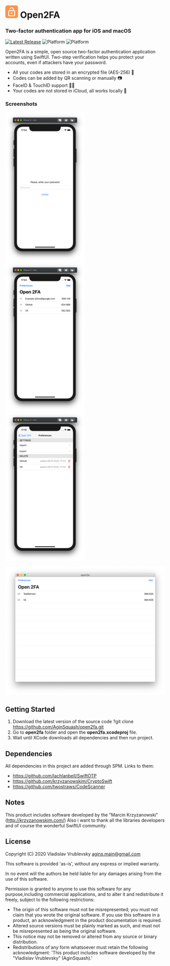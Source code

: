 
# <img src="https://github.com/AginSquash/open2fa/blob/master/open2fa_logo.png?raw=true" alt="Logo" width="40" height="40">  Open2FA

### Two-factor authentication app for iOS and macOS

[![Latest Release](https://img.shields.io/github/v/release/AginSquash/open2fa)](https://github.com/AginSquash/open2fa/releases)
![Platform](https://img.shields.io/badge/iOS-13.0%2B-orange)
![Platform](https://img.shields.io/badge/macOS-10.15%2B-orange)

Open2FA is a simple, open source two-factor authentication application written using SwiftUI. Two-step verification helps you protect your accounts, even if attackers have your password.

- All your codes are stored in an encrypted file (AES-256) 🔐
- Codes can be added by QR scanning or manually  📷
- FaceID & TouchID support 👨‍🦱
- Your codes are not stored in iCloud, all works locally 📱

### Screenshots
<img src="https://github.com/AginSquash/open2fa/blob/master/screenshots/screenshot1.png?raw=true" width="250" alt="Screenshot of the Login screen" /> &nbsp;
<img src="https://github.com/AginSquash/open2fa/blob/master/screenshots/screenshot2.png?raw=true" width="250" alt="Screenshot of the token list" /> &nbsp;
<img src="https://github.com/AginSquash/open2fa/blob/master/screenshots/screenshot3.png?raw=true" width="250" alt="Screenshot of the edit list" />  

<img src="https://github.com/AginSquash/open2fa/blob/master/screenshots/screenshot4.png?raw=true" width="550" alt="Screenshot of the macOS version" /> 


## Getting Started
 1. Download the latest version of the source code
 ?git clone https://github.com/AginSquash/open2fa.git
 2. Go to **open2fa** folder and open the **open2fa.xcodeproj** file.
 3. Wait until XCode downloads all dependencies and then run project.  


## Dependencies
All dependencies in this project are added through SPM. Links to them:
- https://github.com/lachlanbell/SwiftOTP
- https://github.com/krzyzanowskim/CryptoSwift
- https://github.com/twostraws/CodeScanner

## Notes
This product includes software developed by the "Marcin Krzyzanowski" (http://krzyzanowskim.com/)
Also i want to thank all the libraries developers and of course the wonderful SwiftUI community.

## License

Copyright (C) 2020 Vladislav Vrublevsky <agins.main@gmail.com>

This software is provided 'as-is', without any express or implied warranty.

In no event will the authors be held liable for any damages arising from the use of this software.

Permission is granted to anyone to use this software for any purpose,including commercial applications, and to alter it and redistribute it freely, subject to the following restrictions:

- The origin of this software must not be misrepresented; you must not claim that you wrote the original software. If you use this software in a product, an acknowledgment in the product documentation is required.
- Altered source versions must be plainly marked as such, and must not be misrepresented as being the original software.
- This notice may not be removed or altered from any source or binary distribution.
- Redistributions of any form whatsoever must retain the following acknowledgment: 'This product includes software developed by the "Vladislav Vrublevsky" (AginSquash).'